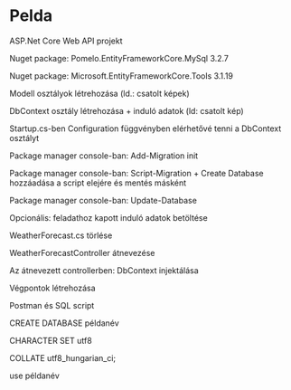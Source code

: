 # Pelda
ASP.Net Core Web API projekt

Nuget package: Pomelo.EntityFrameworkCore.MySql  3.2.7

Nuget package: Microsoft.EntityFrameworkCore.Tools 3.1.19

Modell osztályok létrehozása (ld.: csatolt képek)

DbContext osztály létrehozása + induló adatok (ld: csatolt kép)

Startup.cs-ben Configuration függvényben elérhetővé tenni a DbContext osztályt

Package manager console-ban: Add-Migration init

Package manager console-ban: Script-Migration + Create Database hozzáadása a script elejére és mentés másként

Package manager console-ban: Update-Database

Opcionális: feladathoz kapott induló adatok betöltése

WeatherForecast.cs törlése

WeatherForecastController átnevezése

Az átnevezett controllerben: DbContext injektálása

Végpontok létrehozása

Postman és SQL script


CREATE DATABASE példanév

  CHARACTER SET utf8
  
  COLLATE utf8_hungarian_ci;
 
use példanév
  
